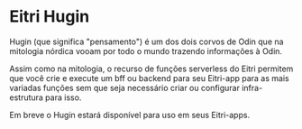 # Eitri Hugin

Hugin (que significa "pensamento") é um dos dois corvos de Odin que na mitologia nórdica vooam por todo o mundo trazendo informações à Odin.

Assim como na mitologia, o recurso de funções serverless do Eitri permitem que você crie e execute um bff ou backend para seu Eitri-app para as mais variadas funções sem que seja necessário criar ou configurar infra-estrutura para isso.

Em breve o Hugin estará disponível para uso em seus Eitri-apps.